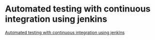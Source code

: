 # Automated testing with continuous integration using jenkins
[Automated testing with continuous integration using jenkins](https://aiwithcloud.com/2022/09/19/automated_testing_with_continuous_integration_using_jenkins/)